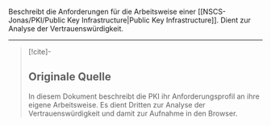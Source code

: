 Beschreibt die Anforderungen für die Arbeitsweise einer [[NSCS-Jonas/PKI/Public Key Infrastructure|Public Key Infrastructure]]. Dient zur Analyse der Vertrauenswürdigkeit.

---

> [!cite]-
> ## Originale Quelle
> In diesem Dokument beschreibt die PKI ihr Anforderungsprofil an ihre eigene Arbeitsweise. Es dient Dritten zur Analyse der Vertrauenswürdigkeit und damit zur Aufnahme in den Browser.